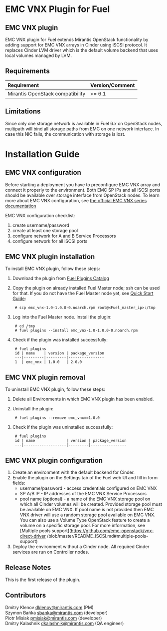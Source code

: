 EMC VNX Plugin for Fuel
=======================

EMC VNX plugin
--------------

EMC VNX plugin for Fuel extends Mirantis OpenStack functionality by adding
support for EMC VNX arrays in Cinder using iSCSI protocol. It replaces Cinder
LVM driver which is the default volume backend that uses local volumes
managed by LVM.

Requirements
------------

| Requirement                      | Version/Comment |
|:---------------------------------|:----------------|
| Mirantis OpenStack compatibility | >= 6.1          |

Limitations
-----------

Since only one storage network is available in Fuel 6.x on OpenStack nodes,
multipath will bind all storage paths from EMC on one network interface.
In case this NIC fails, the communication with storage is lost.

Installation Guide
==================


EMC VNX configuration
---------------------

Before starting a deployment you have to preconfigure EMC VNX array and connect
it properly to the environment. Both EMC SP IPs and all iSCSI ports should be
available over storage interface from OpenStack nodes. To learn more about
EMC VNX configuration, see
[the official EMC VNX series documentation](https://mydocuments.emc.com/DynDispatcher?prod=VNX&page=ConfigGroups_VNX)

EMC VNX configuration checklist:
1. create username/password
2. create at least one storage pool
3. configure network for A and B Service Processors
4. configure network for all iSCSI ports

EMC VNX plugin installation
---------------------------

To install EMC VNX plugin, follow these steps:

1. Download the plugin from
    [Fuel Plugins Catalog](https://software.mirantis.com/fuel-plugins)

2. Copy the plugin on already installed Fuel Master node; ssh can be used for
    that. If you do not have the Fuel Master node yet, see
    [Quick Start Guide](https://software.mirantis.com/quick-start/):

        # scp emc_vnx-1.0-1.0.0-0.noarch.rpm root@<Fuel_master_ip>:/tmp

3. Log into the Fuel Master node. Install the plugin:

        # cd /tmp
        # fuel plugins --install emc_vnx-1.0-1.0.0-0.noarch.rpm

4. Check if the plugin was installed successfully:

        # fuel plugins
        id | name    | version | package_version
        ---|---------|---------|----------------
        1  | emc_vnx | 1.0.0   | 2.0.0


EMC VNX plugin removal
----------------------

To uninstall EMC VNX plugin, follow these steps:

1. Delete all Environments in which EMC VNX plugin has been enabled.
2. Uninstall the plugin:

        # fuel plugins --remove emc_vnx==1.0.0

3. Check if the plugin was uninstalled successfully:

        # fuel plugins
        id | name              | version | package_version
        ---|-------------------|---------|----------------


EMC VNX plugin configuration
----------------------------

1. Create an environment with the default backend for Cinder.
2. Enable the plugin on the Settings tab of the Fuel web UI and fill in form
    fields:
   * username/password - access credentials configured on EMC VNX
   * SP A/B IP - IP addresses of the EMC VNX Service Processors
   * pool name (optional) - a name of the EMC VNX storage pool on which all
    Cinder volumes will be created. Provided storage pool must be available on
    EMC VNX. If pool name is not provided then EMC VNX driver will use a random
    storage pool available on EMC VNX. You can also use a Volume Type OpenStack
    feature to create a volume on a specific storage pool.
    For more information, see
    [Multiple pools support](https://github.com/emc-openstack/vnx-direct-driver
    /blob/master/README_ISCSI.md#multiple-pools-support)
3. Deploy the environment without a Cinder node. All required Cinder services
    are run on Controller nodes.

Release Notes
-------------

This is the first release of the plugin.

Contributors
------------

Dmitry Klenov <dklenov@mirantis.com> (PM)  
Szymon Bańka <sbanka@mirantis.com> (developer)  
Piotr Misiak <pmisiak@mirantis.com> (developer)  
Dmitry Kalashnik <dkalashnik@mirantis.com> (QA engineer)  
